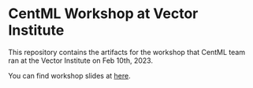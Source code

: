 # CentML Workshop at Vector Institute

This repository contains the artifacts for the workshop that CentML team ran at the Vector Institute on Feb 10th, 2023.

You can find workshop slides at [here](slides/CentML-Vector.pdf).
